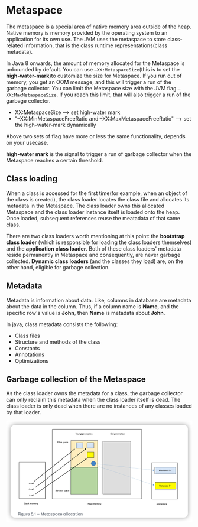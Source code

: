 # Metaspace 

The metaspace is a special area of native memory area outside of the heap. Native memory is memory 
provided by the operating system to an application for its own use. The JVM uses the metaspace 
to store class-related information, that is the class runtime representations(class metadata).

In Java 8 onwards, the amount of memory allocated for the Metaspace is unbounded by default. You can use 
`–XX:MetaspaceSize`(this is to set the **high-water-mark**)to customize the size for Metaspace. If you run out of memory, you get an OOM message,
and this will trigger a run of the garbage collector. You can limit the Metaspace size with the JVM flag
`–XX:MaxMetaspaceSize`. If you reach this limit, that will also trigger a run of the garbage collector.

* XX:MetaspaceSize --> set high-water mark
* "–XX:MinMetaspaceFreeRatio and –XX:MaxMetaspaceFreeRatio" --> set the high-water-mark dynamically 

Above two sets of flag have more or less the same functionality, depends on your usecase.

**high-water mark** is the signal to trigger a run of garbage collector when the Metaspace reaches a certain threshold.

## Class loading

When a class is accessed for the first time(for example, when an object of the class is created), the class loader 
locates the class file and allocates its metadata in the Metaspace. The class loader owns this allocated Metaspace 
and the class loader instance itself is loaded onto the heap. Once loaded, subsequent references reuse the meatadata
of that same class.


There are two class loaders worth mentioning at this point: the **bootstrap class loader** (which is responsible for loading 
the class loaders themselves) and the **application class loader**. Both of these class loaders' metadata reside permanently 
in Metaspace and consequently, are never garbage collected. **Dynamic class loaders** (and the classes they load) are, 
on the other hand, eligible for garbage collection.

## Metadata 

Metadata is information about data. Like, columns in database are metadata about the data in the column. Thus, 
if a column name is **Name**, and the specific row's value is **John**, then **Name** is metadata about **John**.

In java, class metadata consists the following:

* Class files
* Structure and methods of the class
* Constants
* Annotations
* Optimizations


## Garbage collection of the Metaspace

As the class loader owns the metadata for a class, the garbage collector can only reclaim this metadata when the class loader
itself is dead. The class loader is only dead when there are no instances of any classes loaded by that loader.

![img_9.png](img_9.png)


